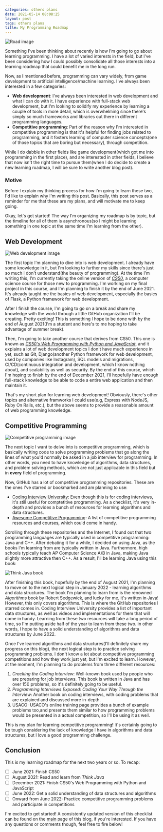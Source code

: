 ```yaml
---
categories: others plans
date: 2021-05-14 08:08:25
layout: post
tags: others plans
title: My Programming Roadmap
---
```

![Road image](https://toggl.com/blog/wp-content/uploads/2020/10/how-to-build-a-product-roadmap.jpg)

Something I've been thinking about recently is how I'm going to go about learning programming. I have a lot of varied interests in the field, but I've been considering how I could possibly consolidate all those interests into a learning roadmap that could benefit me in the long run.

Now, as I mentioned before, programming can vary widely, from game development to artificial intelligence/machine learning. I've always been interested in a few categories:
* **Web development**: I've always been interested in web development and what I can do with it. I have experience with full-stack web development, but I'm looking to solidify my experience by learning a couple of tools in more detail, which is overwhelming since there's simply so much frameworks and libraries out there in different programming languages.
* **Competitive programming**: Part of the reason why I'm interested in competitive programming is that it's helpful for finding jobs related to programming, and it fosters learning of computer science concepts(one of those topics that are boring but necessary), through competition.

While I do dabble in other fields like game development(which got me into programming in the first place), and are interested in other fields, I believe that now isn't the right time to pursue them(when I do decide to create a new learning roadmap, I will be sure to write another blog post).

### Motive
Before I explain my thinking process for how I'm going to learn these two, I'd like to explain why I'm writing this post. Basically, this post serves as a reminder for me that these are my plans, and will motivate me to keep going.

Okay, let's get started! The way I'm organizing my roadmap is by topic, but the timeline for all of them is asynchronous(so I might be learning something in one topic at the same time I'm learning from the other).

## Web Development

![Web development image](https://www.freecodecamp.org/news/content/images/2020/04/screely-1586183781361.png)

The first topic I'm planning to dive into is web development. I already have some knowledge in it, but I'm looking to further my skills since there's just so much I don't understand(the beauty of programming). At the time I'm writing this, I'm currently taking the online version of [*CS50*](https://cs50.harvard.edu/x/2021/), a computer science course for those new to programming. I'm working on my final project in this course, and I'm planning to finish it by the end of June 2021. It's already taught me the basics of web development, especially the basics of Flask, a Python framework for web development.

After I finish the course, I'm going to go on a break and share my knowledge with the world through a little GitHub organization I'll be creating. Pretty exciting! This is something I hope to be done with by the end of August 2021(I'm a student and here's to me hoping to take advantage of summer break).

Then, I'm going to take another course that derives from CS50. This one is known as [*CS50's Web Programming with Python and JavaScript*](https://cs50.harvard.edu/web/2020/), and it explains a lot of web development topics I don't have much experience in yet, such as Git, Django(another Python framework for web development, used by companies like Instagram), SQL models and migrations, CI/CD(continuous integration and development, which I know nothing about), and scalability as well as security. By the end of this course, which I'm hoping to finish by the end of December 2021, I'll hopefully have enough full-stack knowledge to be able to code a entire web application and then maintain it.

That's my short plan for learning web development! Obviously, there's other topics and alternative framworks I could use(e.g, Express with NodeJS, Ruby On Rails, etc.), but the above seems to provide a reasonable amount of web programming knowledge.

## Competitive Programming

![Competitive programming image](https://media.geeksforgeeks.org/wp-content/uploads/20200413121827/cpp-library1.png)

The next topic I want to delve into is competitive programming, which is basically writing code to solve programming problems that go along the lines of what you'd normally be asked in a job interview for programming. In other words, you need to have knowledge of algorithms, data structures, and problem solving methods, which are not just applicable in this field but in **every** field of programming.

Now, GitHub has a lot of competitive programming repositories. These are the ones I've starred or bookmarked and am planning to use:
* [Coding Interview University](https://github.com/jwasham/coding-interview-university): Even though this is for coding interviews, it's still useful for comptetitive programming. As a checklist, it's very in-depth and provides a bunch of resources for learning algorithms and data structures.
* [Awesome Competitive Programming](https://github.com/lnishan/awesome-competitive-programming): A list of competitive programming resources and courses, which could come in handy.

Scrolling through these repositories and the Internet, I found out that two programming languages are typically used in competitive programming: Java and C++. After debating it for a while, I decided on using Java, as the books I'm learning from are typically written in Java. Furthermore, high schools typically teach AP Computer Science A/B in Java, making Java slightly more attractive then C++. As a result, I'll be learning Java using this book:

![Think Java book](https://greenteapress.com/wp/wp-content/uploads/2020/06/think_java_covr_large.png)

After finishing this book, hopefully by the end of August 2021, I'm planning to move on to the next logical step in January 2022 - learning algorithms and data structures. The book I'm planning to learn from is the renowned *Algorithms* book by Robert Sedgewick, and lucky for me, it's written in Java! However, this only covers algorithms. This is where the GitHub repositories I starred comes in. Coding Interview University provides a list of important data structures, as well as videos and implementations for them that will come in handy. Learning from these two resources will take a long period of time, so I'm putting aside half of the year to learn from these two. in other words, I hope to have a solid understanding of algorithms and data structures by June 2022.

Once I've learned algorithms and data structures(I'll definitely share my progress on this blog), the next logical step is to practice solving programming problems. I don't know a lot about competitive programming competitions and how they work just yet, but I'm excited to learn. However, at the moment, I'm planning to do problems from three different resources:
1. *Cracking the Coding Interview*: Well-known book used by people who are preparing for job interviews. This book is written in Java and has over 150 problems, so it's definitely going to be useful.
2. *Programming Interviews Exposed: Coding Your Way Through the Interview*: Another book on coding interviews, with coding problems that are explained and discussed more in-depth.
3. USACO: USACO's online training page provides a bunch of example problems too,and presents them similar to how programming problems would be presented in a actual competition, so I'll be using it as well.

This is my plan for learning competitive programming! It's certainly going to be tough considering the lack of knowledge I have in algorithms and data structures, but I love a good programming challenge.

## Conclusion
This is my learning roadmap for the next two years or so. To recap:
- [ ] June 2021: Finish CS50
- [ ] August 2021: Read and learn from *Think Java*
- [ ] December 2021: Finish CS50's Web Programming with Python and JavaScript
- [ ] June 2022: Get a solid understanding of data structures and algorithms
- [ ] Onward from June 2022: Practice competitive programming problems and participate in competitions

I'm excited to get started! A consistently updated version of this checklist can be found on the [main](https://jianmin-chen.github.io/blog) page of this blog, if you're interested. If you have any questions or comments though, feel free to fire below!
